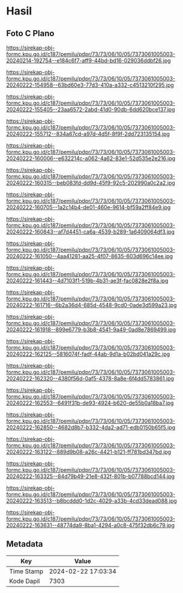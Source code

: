 # Hasil

## Foto C Plano

https://sirekap-obj-formc.kpu.go.id/c187/pemilu/pdpr/73/73/06/10/05/7373061005003-20240214-192754--e184c6f7-aff9-44bd-bd16-029036ddbf26.jpg

https://sirekap-obj-formc.kpu.go.id/c187/pemilu/pdpr/73/73/06/10/05/7373061005003-20240222-154958--63bd60e3-77d3-410a-a332-c4513210f295.jpg

https://sirekap-obj-formc.kpu.go.id/c187/pemilu/pdpr/73/73/06/10/05/7373061005003-20240222-155405--23aa6572-2abd-41d0-90db-6dd620bce137.jpg

https://sirekap-obj-formc.kpu.go.id/c187/pemilu/pdpr/73/73/06/10/05/7373061005003-20240222-155712--834a67cd-a97d-4d5f-8f9f-2dd723135154.jpg

https://sirekap-obj-formc.kpu.go.id/c187/pemilu/pdpr/73/73/06/10/05/7373061005003-20240222-160006--e632214c-a062-4a62-83e1-52d535e2e216.jpg

https://sirekap-obj-formc.kpu.go.id/c187/pemilu/pdpr/73/73/06/10/05/7373061005003-20240222-160315--beb083fd-dd9d-45f9-92c5-202990a0c2a2.jpg

https://sirekap-obj-formc.kpu.go.id/c187/pemilu/pdpr/73/73/06/10/05/7373061005003-20240222-160705--1a2c14b4-de01-460e-9614-bf59a2ff84e9.jpg

https://sirekap-obj-formc.kpu.go.id/c187/pemilu/pdpr/73/73/06/10/05/7373061005003-20240222-160843--af7d4451-ca6a-4539-b289-1a6409064df3.jpg

https://sirekap-obj-formc.kpu.go.id/c187/pemilu/pdpr/73/73/06/10/05/7373061005003-20240222-161050--4aa41281-aa25-4f07-8635-603d696c14ee.jpg

https://sirekap-obj-formc.kpu.go.id/c187/pemilu/pdpr/73/73/06/10/05/7373061005003-20240222-161443--4d7103f1-519b-4b31-ae3f-fac0828e2f8a.jpg

https://sirekap-obj-formc.kpu.go.id/c187/pemilu/pdpr/73/73/06/10/05/7373061005003-20240222-161716--6b2a36d4-685d-4548-9cd0-0ade3d599a23.jpg

https://sirekap-obj-formc.kpu.go.id/c187/pemilu/pdpr/73/73/06/10/05/7373061005003-20240222-161918--899e6779-b3b8-4541-9a49-0ad8e7869499.jpg

https://sirekap-obj-formc.kpu.go.id/c187/pemilu/pdpr/73/73/06/10/05/7373061005003-20240222-162125--5816074f-fadf-44ab-9d1a-b02bd041a29c.jpg

https://sirekap-obj-formc.kpu.go.id/c187/pemilu/pdpr/73/73/06/10/05/7373061005003-20240222-162320--4380f56d-0af5-4378-8a8e-6f4dd5783861.jpg

https://sirekap-obj-formc.kpu.go.id/c187/pemilu/pdpr/73/73/06/10/05/7373061005003-20240222-162553--6491f31b-de93-4924-b620-de55b0a18ba7.jpg

https://sirekap-obj-formc.kpu.go.id/c187/pemilu/pdpr/73/73/06/10/05/7373061005003-20240222-162850--4682d8b7-b332-4da2-ad71-edb0150b65f5.jpg

https://sirekap-obj-formc.kpu.go.id/c187/pemilu/pdpr/73/73/06/10/05/7373061005003-20240222-163122--889d9b08-a26c-4421-b121-ff781bd347bd.jpg

https://sirekap-obj-formc.kpu.go.id/c187/pemilu/pdpr/73/73/06/10/05/7373061005003-20240222-163325--84d79b49-21e8-432f-801b-b07788bcd144.jpg

https://sirekap-obj-formc.kpu.go.id/c187/pemilu/pdpr/73/73/06/10/05/7373061005003-20240222-163513--b8bcddd0-1d2c-4029-a33b-4cd33dead088.jpg

https://sirekap-obj-formc.kpu.go.id/c187/pemilu/pdpr/73/73/06/10/05/7373061005003-20240222-163631--48774da9-8ba1-4294-a0c8-475f32db6c79.jpg


## Metadata

| Key        | Value               |
| ---------- | ------------------- |
| Time Stamp | 2024-02-22 17:03:34 |
| Kode Dapil | 7303                |



